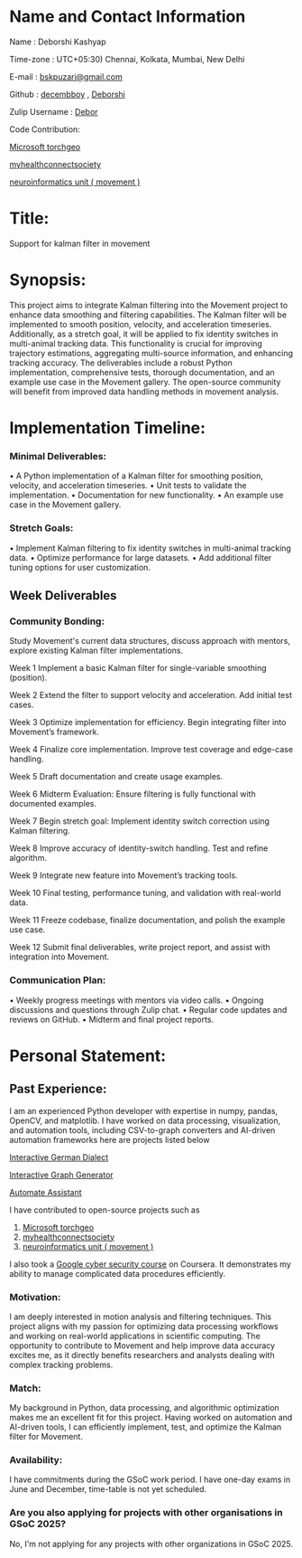 <h1> Name and Contact Information </h1>

Name : Deborshi Kashyap

Time-zone : UTC+05:30) Chennai, Kolkata, Mumbai, New Delhi

E-mail : bskpuzari@gmail.com

Github : [decembboy](https://github.com/decembboy)  ,  [Deborshi](https://github.com/deborshi-web)

Zulip Username : [Debor](https://neuroinformatics.zulipchat.com/#user/882018)

Code Contribution:

[Microsoft torchgeo](https://github.com/microsoft/torchgeo/pull/2460)

[myhealthconnectsociety](https://github.com/myhealthconnectsociety/project-healthcare/pull/138)

[neuroinformatics unit ( movement )](https://github.com/neuroinformatics-unit/movement/issues/21)

    



# Title: 

Support for kalman filter in movement

# Synopsis:

This project aims to integrate Kalman filtering into the Movement project to enhance data smoothing and filtering capabilities. The Kalman filter will be implemented to smooth position, velocity, and acceleration timeseries. Additionally, as a stretch goal, it will be applied to fix identity switches in multi-animal tracking data. This functionality is crucial for improving trajectory estimations, aggregating multi-source information, and enhancing tracking accuracy. The deliverables include a robust Python implementation, comprehensive tests, thorough documentation, and an example use case in the Movement gallery. The open-source community will benefit from improved data handling methods in movement analysis.

# Implementation Timeline:

<h3> Minimal Deliverables: </h3>

•	A Python implementation of a Kalman filter for smoothing position, velocity, and acceleration timeseries.
•	Unit tests to validate the implementation.
•	Documentation for new functionality.
•	An example use case in the Movement gallery.

<h3> Stretch Goals: </h3>

•	Implement Kalman filtering to fix identity switches in multi-animal tracking data.
•	Optimize performance for large datasets.
•	Add additional filter tuning options for user customization.

<h2> Week	Deliverables </h2>

<h3> Community Bonding: </h3>	

Study Movement's current data structures, discuss approach with mentors, explore existing Kalman filter implementations.

Week 1	Implement a basic Kalman filter for single-variable smoothing (position).

Week 2	Extend the filter to support velocity and acceleration. Add initial test cases.

Week 3	Optimize implementation for efficiency. Begin integrating filter into Movement’s framework.

Week 4	Finalize core implementation. Improve test coverage and edge-case handling.

Week 5	Draft documentation and create usage examples.

Week 6	Midterm Evaluation: Ensure filtering is fully functional with documented examples.

Week 7	Begin stretch goal: Implement identity switch correction using Kalman filtering.

Week 8	Improve accuracy of identity-switch handling. Test and refine algorithm.

Week 9	Integrate new feature into Movement’s tracking tools.

Week 10	Final testing, performance tuning, and validation with real-world data.

Week 11	Freeze codebase, finalize documentation, and polish the example use case.

Week 12	Submit final deliverables, write project report, and assist with integration into Movement.

<h3> Communication Plan: </h3>

•	Weekly progress meetings with mentors via video calls.
•	Ongoing discussions and questions through Zulip chat.
•	Regular code updates and reviews on GitHub.
•	Midterm and final project reports.

# Personal Statement:

<h2> Past Experience: </h2>

I am an experienced Python developer with expertise in numpy, pandas, OpenCV, and matplotlib. I have worked on data processing, visualization, and automation tools, including CSV-to-graph converters and AI-driven automation frameworks here are projects listed below

[Interactive German Dialect](https://github.com/decembboy/German-Dialect-Map)

[Interactive Graph Generator](https://github.com/decembboy/Interactive-graph-generator)

[Automate Assistant](https://github.com/decembboy/Automate-Assistant)


I have contributed to open-source projects such as 

1.	[Microsoft torchgeo](https://github.com/microsoft/torchgeo/pull/2460)
2.	[myhealthconnectsociety](https://github.com/myhealthconnectsociety/project-healthcare/pull/138)
3.	[neuroinformatics unit ( movement )](https://github.com/neuroinformatics-unit/movement/issues/21)

 I also took a [Google cyber security course](https://www.coursera.org/account/accomplishments/specialization/5AD3BY5DV4V3) on Coursera. It demonstrates my ability to manage complicated data procedures efficiently.

<h3> Motivation: </h3>

I am deeply interested in motion analysis and filtering techniques. This project aligns with my passion for optimizing data processing workflows and working on real-world applications in scientific computing. The opportunity to contribute to Movement and help improve data accuracy excites me, as it directly benefits researchers and analysts dealing with complex tracking problems.

<h3> Match:</h3> 

My background in Python, data processing, and algorithmic optimization makes me an excellent fit for this project. Having worked on automation and AI-driven tools, I can efficiently implement, test, and optimize the Kalman filter for Movement.

<h3> Availability: </h3> 
  
 I have commitments during the GSoC work period. I have one-day exams in June and December, time-table is not yet scheduled.

 <h3> Are you also applying for projects with other organisations in GSoC 2025? </h3>

 No, I'm not applying for any projects with other organizations in GSoC 2025.

